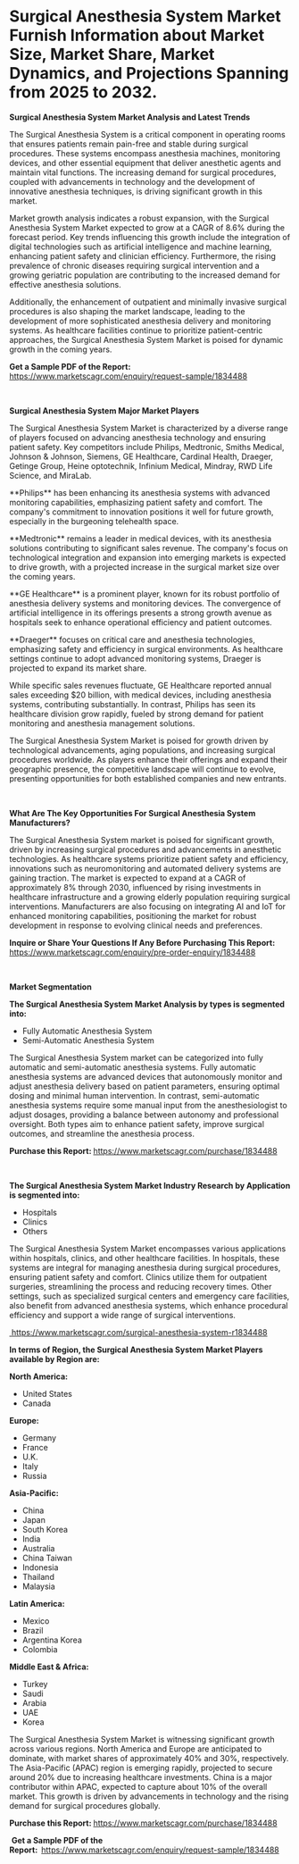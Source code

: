 <p><h1>Surgical Anesthesia System Market Furnish Information about Market Size, Market Share, Market Dynamics, and Projections Spanning from 2025 to 2032.</h1></p><p><strong>Surgical Anesthesia System Market Analysis and Latest Trends</strong></p>
<p><p>The Surgical Anesthesia System is a critical component in operating rooms that ensures patients remain pain-free and stable during surgical procedures. These systems encompass anesthesia machines, monitoring devices, and other essential equipment that deliver anesthetic agents and maintain vital functions. The increasing demand for surgical procedures, coupled with advancements in technology and the development of innovative anesthesia techniques, is driving significant growth in this market.</p><p>Market growth analysis indicates a robust expansion, with the Surgical Anesthesia System Market expected to grow at a CAGR of 8.6% during the forecast period. Key trends influencing this growth include the integration of digital technologies such as artificial intelligence and machine learning, enhancing patient safety and clinician efficiency. Furthermore, the rising prevalence of chronic diseases requiring surgical intervention and a growing geriatric population are contributing to the increased demand for effective anesthesia solutions.</p><p>Additionally, the enhancement of outpatient and minimally invasive surgical procedures is also shaping the market landscape, leading to the development of more sophisticated anesthesia delivery and monitoring systems. As healthcare facilities continue to prioritize patient-centric approaches, the Surgical Anesthesia System Market is poised for dynamic growth in the coming years.</p></p>
<p><strong>Get a Sample PDF of the Report:&nbsp;</strong> <a href="https://www.marketscagr.com/enquiry/request-sample/1834488?utm_campaign=2951&utm_medium=2&utm_source=Github&utm_content=ia&utm_term=14042025&utm_id=surgical-anesthesia-system">https://www.marketscagr.com/enquiry/request-sample/1834488</a></p>
<p>&nbsp;</p>
<p><strong>Surgical Anesthesia System Major Market Players</strong></p>
<p><p>The Surgical Anesthesia System Market is characterized by a diverse range of players focused on advancing anesthesia technology and ensuring patient safety. Key competitors include Philips, Medtronic, Smiths Medical, Johnson & Johnson, Siemens, GE Healthcare, Cardinal Health, Draeger, Getinge Group, Heine optotechnik, Infinium Medical, Mindray, RWD Life Science, and MiraLab. </p><p>**Philips** has been enhancing its anesthesia systems with advanced monitoring capabilities, emphasizing patient safety and comfort. The company's commitment to innovation positions it well for future growth, especially in the burgeoning telehealth space.</p><p>**Medtronic** remains a leader in medical devices, with its anesthesia solutions contributing to significant sales revenue. The company's focus on technological integration and expansion into emerging markets is expected to drive growth, with a projected increase in the surgical market size over the coming years.</p><p>**GE Healthcare** is a prominent player, known for its robust portfolio of anesthesia delivery systems and monitoring devices. The convergence of artificial intelligence in its offerings presents a strong growth avenue as hospitals seek to enhance operational efficiency and patient outcomes.</p><p>**Draeger** focuses on critical care and anesthesia technologies, emphasizing safety and efficiency in surgical environments. As healthcare settings continue to adopt advanced monitoring systems, Draeger is projected to expand its market share.</p><p>While specific sales revenues fluctuate, GE Healthcare reported annual sales exceeding $20 billion, with medical devices, including anesthesia systems, contributing substantially. In contrast, Philips has seen its healthcare division grow rapidly, fueled by strong demand for patient monitoring and anesthesia management solutions. </p><p>The Surgical Anesthesia System Market is poised for growth driven by technological advancements, aging populations, and increasing surgical procedures worldwide. As players enhance their offerings and expand their geographic presence, the competitive landscape will continue to evolve, presenting opportunities for both established companies and new entrants.</p></p>
<p>&nbsp;</p>
<p><strong>What Are The Key Opportunities For Surgical Anesthesia System Manufacturers?</strong></p>
<p><p>The Surgical Anesthesia System market is poised for significant growth, driven by increasing surgical procedures and advancements in anesthetic technologies. As healthcare systems prioritize patient safety and efficiency, innovations such as neuromonitoring and automated delivery systems are gaining traction. The market is expected to expand at a CAGR of approximately 8% through 2030, influenced by rising investments in healthcare infrastructure and a growing elderly population requiring surgical interventions. Manufacturers are also focusing on integrating AI and IoT for enhanced monitoring capabilities, positioning the market for robust development in response to evolving clinical needs and preferences.</p></p>
<p><strong>Inquire or Share Your Questions If Any Before Purchasing This Report:</strong> <a href="https://www.marketscagr.com/enquiry/pre-order-enquiry/1834488?utm_campaign=2951&utm_medium=2&utm_source=Github&utm_content=ia&utm_term=14042025&utm_id=surgical-anesthesia-system">https://www.marketscagr.com/enquiry/pre-order-enquiry/1834488</a></p>
<p>&nbsp;</p>
<p><strong>Market Segmentation</strong></p>
<p><strong>The Surgical Anesthesia System Market Analysis by types is segmented into:</strong></p>
<p><ul><li>Fully Automatic Anesthesia System</li><li>Semi-Automatic Anesthesia System</li></ul></p>
<p><p>The Surgical Anesthesia System market can be categorized into fully automatic and semi-automatic anesthesia systems. Fully automatic anesthesia systems are advanced devices that autonomously monitor and adjust anesthesia delivery based on patient parameters, ensuring optimal dosing and minimal human intervention. In contrast, semi-automatic anesthesia systems require some manual input from the anesthesiologist to adjust dosages, providing a balance between autonomy and professional oversight. Both types aim to enhance patient safety, improve surgical outcomes, and streamline the anesthesia process.</p></p>
<p><strong>Purchase this Report:&nbsp;</strong><a href="https://www.marketscagr.com/purchase/1834488?utm_campaign=2951&utm_medium=2&utm_source=Github&utm_content=ia&utm_term=14042025&utm_id=surgical-anesthesia-system">https://www.marketscagr.com/purchase/1834488</a></p>
<p>&nbsp;</p>
<p><strong>The Surgical Anesthesia System Market Industry Research by Application is segmented into:</strong></p>
<p><ul><li>Hospitals</li><li>Clinics</li><li>Others</li></ul></p>
<p><p>The Surgical Anesthesia System Market encompasses various applications within hospitals, clinics, and other healthcare facilities. In hospitals, these systems are integral for managing anesthesia during surgical procedures, ensuring patient safety and comfort. Clinics utilize them for outpatient surgeries, streamlining the process and reducing recovery times. Other settings, such as specialized surgical centers and emergency care facilities, also benefit from advanced anesthesia systems, which enhance procedural efficiency and support a wide range of surgical interventions.</p></p>
<p><a href="https://www.marketscagr.com/surgical-anesthesia-system-r1834488?utm_campaign=2951&utm_medium=2&utm_source=Github&utm_content=ia&utm_term=14042025&utm_id=surgical-anesthesia-system">&nbsp;https://www.marketscagr.com/surgical-anesthesia-system-r1834488</a></p>
<p><strong>In terms of Region, the Surgical Anesthesia System Market Players available by Region are:</strong></p>
<p>
    <p> <strong> North America: </strong>
        <ul>
            <li>United States</li>
            <li>Canada</li>
        </ul>
        </p> 
    <p> <strong> Europe: </strong>
        <ul>
            <li>Germany</li>
            <li>France</li>
            <li>U.K.</li>
            <li>Italy</li>
            <li>Russia</li>
        </ul>
        </p> 
    <p> <strong> Asia-Pacific: </strong>
        <ul>
            <li>China</li>
            <li>Japan</li>
            <li>South Korea</li>
            <li>India</li>
            <li>Australia</li>
            <li>China Taiwan</li>
            <li>Indonesia</li>
            <li>Thailand</li>
            <li>Malaysia</li>
        </ul>
        </p> 
    <p> <strong> Latin America: </strong>
        <ul>
            <li>Mexico</li>
            <li>Brazil</li>
            <li>Argentina Korea</li>
            <li>Colombia</li>
        </ul>
        </p> 
    <p> <strong> Middle East & Africa: </strong>
        <ul>
            <li>Turkey</li>
            <li>Saudi</li>
            <li>Arabia</li>
            <li>UAE</li>
            <li>Korea</li>
        </ul>
    </p>
    </p>
<p><p>The Surgical Anesthesia System Market is witnessing significant growth across various regions. North America and Europe are anticipated to dominate, with market shares of approximately 40% and 30%, respectively. The Asia-Pacific (APAC) region is emerging rapidly, projected to secure around 20% due to increasing healthcare investments. China is a major contributor within APAC, expected to capture about 10% of the overall market. This growth is driven by advancements in technology and the rising demand for surgical procedures globally.</p></p>
<p><strong>Purchase this Report: </strong><a href="https://www.marketscagr.com/purchase/1834488?utm_campaign=2951&utm_medium=2&utm_source=Github&utm_content=ia&utm_term=14042025&utm_id=surgical-anesthesia-system">https://www.marketscagr.com/purchase/1834488</a></p>
<p>&nbsp;<strong>Get a Sample PDF of the Report:&nbsp;&nbsp;</strong><a href="https://www.marketscagr.com/enquiry/request-sample/1834488?utm_campaign=2951&utm_medium=2&utm_source=Github&utm_content=ia&utm_term=14042025&utm_id=surgical-anesthesia-system">https://www.marketscagr.com/enquiry/request-sample/1834488</a></p>
<p><strong></strong></p>
<p><p></p><p></p><p></p></p>